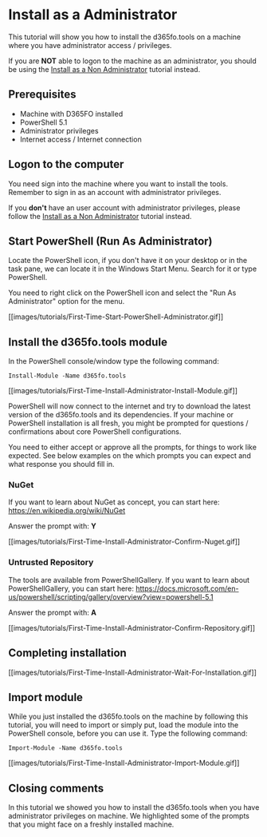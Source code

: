 ﻿# **Install as a Administrator**

This tutorial will show you how to install the d365fo.tools on a machine where you have administrator access / privileges.

If you are **NOT** able to logon to the machine as an administrator, you should be using the [Install as a Non Administrator](https://github.com/d365collaborative/d365fo.tools/wiki/Tutorial-First-Time-Install-Non-Administrator) tutorial instead.

## **Prerequisites**
* Machine with D365FO installed
* PowerShell 5.1
* Administrator privileges
* Internet access / Internet connection

## **Logon to the computer**
You need sign into the machine where you want to install the tools. Remember to sign in as an account with administrator privileges.

If you **don't** have an user account with administrator privileges, please follow the [Install as a Non Administrator](https://github.com/d365collaborative/d365fo.tools/wiki/Tutorial-First-Time-Install-Non-Administrator) tutorial instead.

## **Start PowerShell (Run As Administrator)**
Locate the PowerShell icon, if you don't have it on your desktop or in the task pane, we can locate it in the Windows Start Menu. Search for it or type PowerShell.

You need to right click on the PowerShell icon and select the "Run As Administrator" option for the menu.

[[images/tutorials/First-Time-Start-PowerShell-Administrator.gif]]

## **Install the d365fo.tools module**
In the PowerShell console/window type the following command:

```
Install-Module -Name d365fo.tools
```

[[images/tutorials/First-Time-Install-Administrator-Install-Module.gif]]

PowerShell will now connect to the internet and try to download the latest version of the d365fo.tools and its dependencies. If your machine or PowerShell installation is all fresh, you might be prompted for questions / confirmations about core PowerShell configurations.

You need to either accept or approve all the prompts, for things to work like expected. See below examples on the which prompts you can expect and what response you should fill in.

### **NuGet**
If you want to learn about NuGet as concept, you can start here: https://en.wikipedia.org/wiki/NuGet

Answer the prompt with: **Y**

[[images/tutorials/First-Time-Install-Administrator-Confirm-Nuget.gif]]

### **Untrusted Repository**
The tools are available from PowerShellGallery. If you want to learn about PowerShellGallery, you can start here: https://docs.microsoft.com/en-us/powershell/scripting/gallery/overview?view=powershell-5.1

Answer the prompt with: **A**

[[images/tutorials/First-Time-Install-Administrator-Confirm-Repository.gif]]

## **Completing installation**
[[images/tutorials/First-Time-Install-Administrator-Wait-For-Installation.gif]]

## **Import module**
While you just installed the d365fo.tools on the machine by following this tutorial, you will need to import or simply put, load the module into the PowerShell console, before you can use it. Type the following command:

```
Import-Module -Name d365fo.tools
```

[[images/tutorials/First-Time-Install-Administrator-Import-Module.gif]]

## **Closing comments**
In this tutorial we showed you how to install the d365fo.tools when you have administrator privileges on machine. We highlighted some of the prompts that you might face on a freshly installed machine.